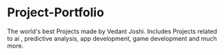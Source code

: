 # Project-Portfolio
The world's best Projects made by Vedant Joshi. Includes Projects related to ai , predictive analysis, app development, game development and much more.
